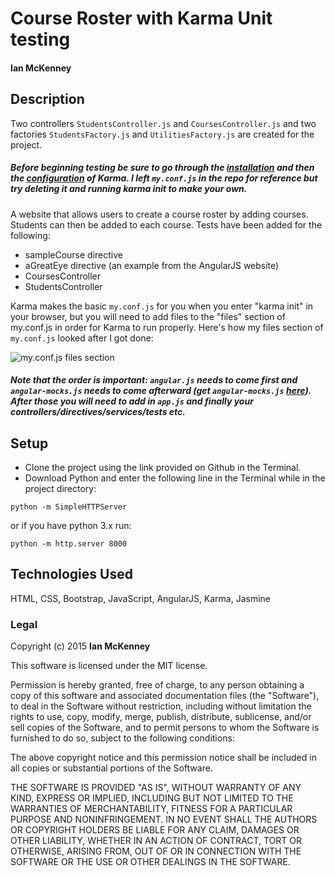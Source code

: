 # Course Roster with Karma Unit testing
#### Ian McKenney

## Description
Two controllers ```StudentsController.js``` and ```CoursesController.js``` and two factories ```StudentsFactory.js``` and ```UtilitiesFactory.js``` are created for the project.

##### Before beginning testing be sure to go through the [installation](http://karma-runner.github.io/0.13/intro/installation.html) and then the [configuration](http://karma-runner.github.io/0.13/intro/configuration.html) of Karma.  I left ```my.conf.js``` in the repo for reference but try deleting it and running karma init to make your own.

A website that allows users to create a course roster by adding courses.  Students can then be added to each course.  Tests have been added for the following:

* sampleCourse directive
* aGreatEye directive (an example from the AngularJS website)
* CoursesController
* StudentsController

Karma makes the basic ```my.conf.js``` for you when you enter "karma init" in your browser, but you will need to add files to the "files" section of my.conf.js in order for Karma to run properly.  Here's how my files section of ```my.conf.js``` looked after I got done:

![my.conf.js files section](https://github.com/IanMcKe/courseRosterUnitTests/blob/master/my.conf.js_files.JPG)

##### Note that the order is important:  ```angular.js``` needs to come first and ```angular-mocks.js``` needs to come afterward (get ```angular-mocks.js``` [here](https://docs.angularjs.org/api/ngMock)).  After those you will need to add in ```app.js``` and finally your controllers/directives/services/tests etc.

## Setup

* Clone the project using the link provided on Github in the Terminal.
* Download Python and enter the following line in the Terminal while in the project directory:
```console
python -m SimpleHTTPServer
```
or if you have python 3.x run:
```console
python -m http.server 8000
```

## Technologies Used

HTML, CSS, Bootstrap, JavaScript, AngularJS, Karma, Jasmine

### Legal

Copyright (c) 2015 **Ian McKenney**

This software is licensed under the MIT license.

Permission is hereby granted, free of charge, to any person obtaining a copy
of this software and associated documentation files (the "Software"), to deal
in the Software without restriction, including without limitation the rights
to use, copy, modify, merge, publish, distribute, sublicense, and/or sell
copies of the Software, and to permit persons to whom the Software is
furnished to do so, subject to the following conditions:

The above copyright notice and this permission notice shall be included in
all copies or substantial portions of the Software.

THE SOFTWARE IS PROVIDED "AS IS", WITHOUT WARRANTY OF ANY KIND, EXPRESS OR
IMPLIED, INCLUDING BUT NOT LIMITED TO THE WARRANTIES OF MERCHANTABILITY,
FITNESS FOR A PARTICULAR PURPOSE AND NONINFRINGEMENT. IN NO EVENT SHALL THE
AUTHORS OR COPYRIGHT HOLDERS BE LIABLE FOR ANY CLAIM, DAMAGES OR OTHER
LIABILITY, WHETHER IN AN ACTION OF CONTRACT, TORT OR OTHERWISE, ARISING FROM,
OUT OF OR IN CONNECTION WITH THE SOFTWARE OR THE USE OR OTHER DEALINGS IN
THE SOFTWARE.
